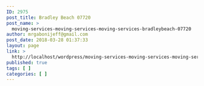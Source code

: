```yaml
---
ID: 2975
post_title: Bradley Beach 07720
post_name: >
  moving-services-moving-services-moving-services-bradleybeach-07720
author: mrgabonijeff@gmail.com
post_date: 2018-03-28 01:37:33
layout: page
link: >
  http://localhost/wordpress/moving-services-moving-services-moving-services-bradleybeach-07720/
published: true
tags: [ ]
categories: [ ]
---
```

